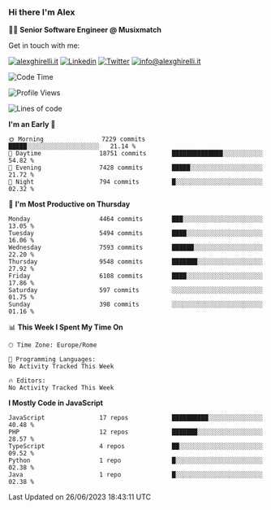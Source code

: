 ### Hi there I'm Alex

👨‍💻 __Senior Software Engineer @ Musixmatch__

Get in touch with me:

[![alexghirelli.it](https://img.shields.io/static/v1?label=alexghirelli.it&message=%20&color=red&logo=&style=flat-square&logoColor=white)](https://www.alexghirelli.it/)
[![Linkedin](https://img.shields.io/static/v1?label=Linkedin&message=%20&color=blue&logo=Linkedin&style=flat-square&logoColor=white)](https://linkedin.com/in/alexghirelli)
[![Twitter](https://img.shields.io/static/v1?label=Twitter&message=%20&color=blue&logo=Twitter&style=flat-square&logoColor=white)](https://twitter.com/alexGhirelli)
[![info@alexghirelli.it](https://img.shields.io/static/v1?label=info@alexghirelli.it&message=%20&color=red&logo=gmail&style=flat-square&logoColor=white)](mailto:info@alexghirelli.it)

<!--START_SECTION:waka-->
![Code Time](http://img.shields.io/badge/Code%20Time-7%2C466%20hrs%2056%20mins-blue)

![Profile Views](http://img.shields.io/badge/Profile%20Views-0-blue)

![Lines of code](https://img.shields.io/badge/From%20Hello%20World%20I%27ve%20Written-58.6%20million%20lines%20of%20code-blue)

**I'm an Early 🐤** 

```text
🌞 Morning                7229 commits        █████░░░░░░░░░░░░░░░░░░░░   21.14 % 
🌆 Daytime                18751 commits       ██████████████░░░░░░░░░░░   54.82 % 
🌃 Evening                7428 commits        █████░░░░░░░░░░░░░░░░░░░░   21.72 % 
🌙 Night                  794 commits         █░░░░░░░░░░░░░░░░░░░░░░░░   02.32 % 
```
📅 **I'm Most Productive on Thursday** 

```text
Monday                   4464 commits        ███░░░░░░░░░░░░░░░░░░░░░░   13.05 % 
Tuesday                  5494 commits        ████░░░░░░░░░░░░░░░░░░░░░   16.06 % 
Wednesday                7593 commits        ██████░░░░░░░░░░░░░░░░░░░   22.20 % 
Thursday                 9548 commits        ███████░░░░░░░░░░░░░░░░░░   27.92 % 
Friday                   6108 commits        ████░░░░░░░░░░░░░░░░░░░░░   17.86 % 
Saturday                 597 commits         ░░░░░░░░░░░░░░░░░░░░░░░░░   01.75 % 
Sunday                   398 commits         ░░░░░░░░░░░░░░░░░░░░░░░░░   01.16 % 
```


📊 **This Week I Spent My Time On** 

```text
🕑︎ Time Zone: Europe/Rome

💬 Programming Languages: 
No Activity Tracked This Week

🔥 Editors: 
No Activity Tracked This Week
```

**I Mostly Code in JavaScript** 

```text
JavaScript               17 repos            ██████████░░░░░░░░░░░░░░░   40.48 % 
PHP                      12 repos            ███████░░░░░░░░░░░░░░░░░░   28.57 % 
TypeScript               4 repos             ██░░░░░░░░░░░░░░░░░░░░░░░   09.52 % 
Python                   1 repo              █░░░░░░░░░░░░░░░░░░░░░░░░   02.38 % 
Java                     1 repo              █░░░░░░░░░░░░░░░░░░░░░░░░   02.38 % 
```




 Last Updated on 26/06/2023 18:43:11 UTC
<!--END_SECTION:waka-->

